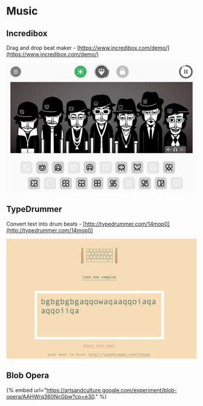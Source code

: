 # Music

## Incredibox

Drag and drop beat maker - [https://www.incredibox.com/demo/](https://www.incredibox.com/demo/)

![](.gitbook/assets/image%20%2814%29.png)

## TypeDrummer

Convert text into drum beats - [http://typedrummer.com/14mop0](http://typedrummer.com/14mop0)

![bgbgbgbgaqqowaqaaqqoiaqaaqqoiiqa](.gitbook/assets/image%20%2819%29.png)

## Blob Opera

{% embed url="https://artsandculture.google.com/experiment/blob-opera/AAHWrq360NcGbw?cp=e30." %}



